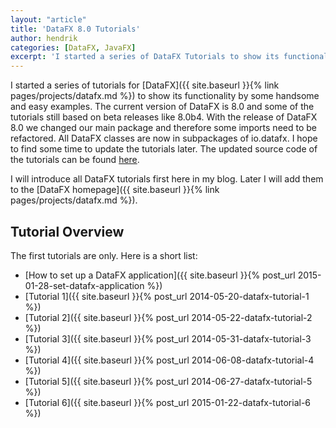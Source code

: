 ```yaml
---
layout: "article"
title: 'DataFX 8.0 Tutorials'
author: hendrik
categories: [DataFX, JavaFX]
excerpt: 'I started a series of DataFX Tutorials to show its functionality by some handsome and easy examples.'
---
```

I started a series of tutorials for [DataFX]({{ site.baseurl }}{% link pages/projects/datafx.md %}) to show its functionality by some handsome and easy examples. The current version of DataFX is 8.0 and some of the tutorials still based on beta releases like 8.0b4. With the release of DataFX 8.0 we changed our main package and therefore some imports need to be refactored. All DataFX classes are now in subpackages of io.datafx. I hope to find some time to update the tutorials later. The updated source code of the tutorials can be found [here](https://bitbucket.org/datafx/datafx/src/2ce2f5b372a179eb318fae023f13ee74f49544ef/modules/tutorials/?at=default).

I will introduce all DataFX tutorials first here in my blog. Later I will add them to the [DataFX homepage]({{ site.baseurl }}{% link pages/projects/datafx.md %}).

## Tutorial Overview

The first tutorials are only. Here is a short list:

* [How to set up a DataFX application]({{ site.baseurl }}{% post_url 2015-01-28-set-datafx-application %})
* [Tutorial 1]({{ site.baseurl }}{% post_url 2014-05-20-datafx-tutorial-1 %})
* [Tutorial 2]({{ site.baseurl }}{% post_url 2014-05-22-datafx-tutorial-2 %})
* [Tutorial 3]({{ site.baseurl }}{% post_url 2014-05-31-datafx-tutorial-3 %})
* [Tutorial 4]({{ site.baseurl }}{% post_url 2014-06-08-datafx-tutorial-4 %})
* [Tutorial 5]({{ site.baseurl }}{% post_url 2014-06-27-datafx-tutorial-5 %})
* [Tutorial 6]({{ site.baseurl }}{% post_url 2015-01-22-datafx-tutorial-6 %})
